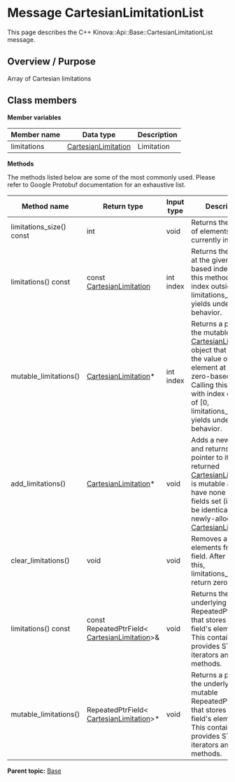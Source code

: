 # Message CartesianLimitationList

This page describes the C++ Kinova::Api::Base::CartesianLimitationList message.

## Overview / Purpose

Array of Cartesian limitations

## Class members

 **Member variables** 

|Member name|Data type|Description|
|-----------|---------|-----------|
|limitations| [CartesianLimitation](msg_Base_CartesianLimitation.md#)|Limitation|

 **Methods** 

The methods listed below are some of the most commonly used. Please refer to Google Protobuf documentation for an exhaustive list.

|Method name|Return type|Input type|Description|
|-----------|-----------|----------|-----------|
|limitations\_size\(\) const|int|void|Returns the number of elements currently in the field.|
|limitations\(\) const|const [CartesianLimitation](msg_Base_CartesianLimitation.md#)|int index|Returns the element at the given zero-based index. Calling this method with index outside of \[0, limitations\_size\(\)\) yields undefined behavior.|
|mutable\_limitations\(\)| [CartesianLimitation](msg_Base_CartesianLimitation.md#)\*|int index|Returns a pointer to the mutable [CartesianLimitation](msg_Base_CartesianLimitation.md#) object that stores the value of the element at the given zero-based index. Calling this method with index outside of \[0, limitations\_size\(\)\) yields undefined behavior.|
|add\_limitations\(\)| [CartesianLimitation](msg_Base_CartesianLimitation.md#)\*|void|Adds a new element and returns a pointer to it. The returned [CartesianLimitation](msg_Base_CartesianLimitation.md#) is mutable and will have none of its fields set \(i.e. it will be identical to a newly-allocated [CartesianLimitation](msg_Base_CartesianLimitation.md#)\).|
|clear\_limitations\(\)|void|void|Removes all elements from the field. After calling this, limitations\_size\(\) will return zero.|
|limitations\(\) const|const RepeatedPtrField< [CartesianLimitation](msg_Base_CartesianLimitation.md#)\>&|void|Returns the underlying RepeatedPtrField that stores the field's elements. This container class provides STL-like iterators and other methods.|
|mutable\_limitations\(\)|RepeatedPtrField< [CartesianLimitation](msg_Base_CartesianLimitation.md#)\>\*|void|Returns a pointer to the underlying mutable RepeatedPtrField that stores the field's elements. This container class provides STL-like iterators and other methods.|

**Parent topic:** [Base](../references/summary_Base.md)

